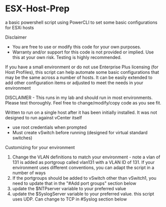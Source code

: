 # ESX-Host-Prep
a basic powershell script using PowerCLI to set some basic configurations for ESXi hosts

Disclaimer
  * You are free to use or modify this code for your own purposes.
  * Warranty and/or support for this code is not provided or implied.  Use this at your own risk.  Testing is highly recommended.

If you have a small environment or do not use Enterprise Plus licensing (for Host Profiles), this script can help automate some basic configurations that may be the same across a number of hosts.  It can be easily extended to add other configuration items or adjusted to meet the needs in your environment

DISCLAIMER - This runs in my lab and should run in most environments.  Please test thoroughly.  Feel free to change/modify/copy code as you see fit.

Written to run on a single host after it has been initially installed.  It was not designed to run against vCenter itself
  - use root credentials when prompted
  - Must create vSwitch before running (designed for virtual standard switches)  

Customizing for your environment
1. Change the VLAN definitions to match your environment - note a vlan of 131 is added as portgroup called vlan131 with a VLAN ID of 131.   If your environment uses different conventions, you can adapt the script in a number of ways
2. If the portgroups should be added to vSwitch other than vSwitch1, you need to update that in the "#Add port groups" section below
3. update the $NTPserver variable to your preferred value
4. update the $SyslogServer variable to your preferred value. this script uses UDP.  Can change to TCP in #Syslog section below
